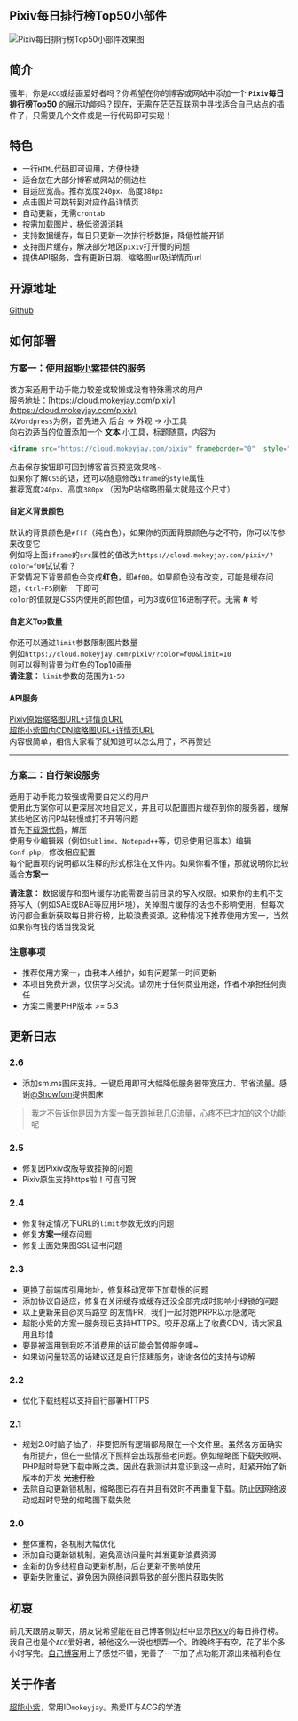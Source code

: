 ## Pixiv每日排行榜Top50小部件
![Pixiv每日排行榜Top50小部件效果图](http://ww1.sinaimg.cn/large/647b8589gy1fd6meqio1vj20720cbdma)
## 简介
骚年，你是`ACG`或绘画爱好者吗？你希望在你的博客或网站中添加一个 **`Pixiv`每日排行榜Top50** 的展示功能吗？现在，无需在茫茫互联网中寻找适合自己站点的插件了，只需要几个文件或是一行代码即可实现！

## 特色
- 一行`HTML`代码即可调用，方便快捷
- 适合放在大部分博客或网站的侧边栏
- 自适应宽高。推荐宽度`240px`、高度`380px`
- 点击图片可跳转到对应作品详情页
- 自动更新，无需`crontab`
- 按需加载图片，极低资源消耗
- 支持数据缓存，每日只更新一次排行榜数据，降低性能开销
- 支持图片缓存，解决部分地区`pixiv`打开慢的问题
- 提供API服务，含有更新日期、缩略图url及详情页url

## 开源地址
[Github](https://github.com/mokeyjay/Pixiv-daily-top50-widget)

## 如何部署
### 方案一：使用[超能小紫](https://www.mokeyjay.com)提供的服务
该方案适用于动手能力较差或较懒或没有特殊需求的用户  
服务地址：[https://cloud.mokeyjay.com/pixiv](https://cloud.mokeyjay.com/pixiv)  
以`Wordpress`为例，首先进入 后台 -> 外观 -> 小工具  
向右边适当的位置添加一个 **文本** 小工具，标题随意，内容为  
```html
<iframe src="https://cloud.mokeyjay.com/pixiv" frameborder="0"  style="width:240px; height:380px;"></iframe>
```
点击保存按钮即可回到博客首页预览效果咯~  
如果你了解`CSS`的话，还可以随意修改`iframe`的`style`属性  
推荐宽度`240px`、高度`380px` （因为P站缩略图最大就是这个尺寸）  

#### 自定义背景颜色
默认的背景颜色是`#fff`（纯白色），如果你的页面背景颜色与之不符，你可以传参来改变它  
例如将上面`iframe`的`src`属性的值改为`https://cloud.mokeyjay.com/pixiv/?color=f00`试试看？  
正常情况下背景颜色会变成**红色**，即`#f00`。如果颜色没有改变，可能是缓存问题，`Ctrl+F5`刷新一下即可  
`color`的值就是CSS内使用的颜色值，可为3或6位16进制字符。无需 **#** 号  
#### 自定义Top数量
你还可以通过`limit`参数限制图片数量  
例如`https://cloud.mokeyjay.com/pixiv/?color=f00&limit=10`  
则可以得到背景为红色的Top10画册  
**请注意：** `limit`参数的范围为`1-50`  
#### API服务
[Pixiv原始缩略图URL+详情页URL](https://cloud.mokeyjay.com/pixiv/source.json)  
[超能小紫国内CDN缩略图URL+详情页URL](https://cloud.mokeyjay.com/pixiv/pixiv.json)  
内容很简单，相信大家看了就知道可以怎么用了，不再赘述  

---
### 方案二：自行架设服务
适用于动手能力较强或需要自定义的用户  
使用此方案你可以更深层次地自定义，并且可以配置图片缓存到你的服务器，缓解某些地区访问P站较慢或打不开等问题  
首先[下载源代码](https://github.com/mokeyjay/Pixiv-daily-top50-widget/archive/master.zip)，解压  
使用专业编辑器（例如`Sublime`、`Notepad++`等，切忌使用记事本）编辑`Conf.php`，修改相应配置  
每个配置项的说明都以注释的形式标注在文件内。如果你看不懂，那就说明你比较适合**方案一**  

**请注意：** 数据缓存和图片缓存功能需要当前目录的写入权限。如果你的主机不支持写入（例如SAE或BAE等应用环境），关掉图片缓存的话也不影响使用，但每次访问都会重新获取每日排行榜，比较浪费资源。这种情况下推荐使用方案一，当然如果你有钱的话当我没说

### 注意事项
- 推荐使用方案一，由我本人维护，如有问题第一时间更新
- 本项目免费开源，仅供学习交流。请勿用于任何商业用途，作者不承担任何责任
- 方案二需要PHP版本 >= 5.3

## 更新日志
### 2.6
- 添加sm.ms图床支持。一键启用即可大幅降低服务器带宽压力、节省流量。感谢[@Showfom](https://www.v2ex.com/member/Showfom)提供图床  
> 我才不告诉你是因为方案一每天跑掉我几G流量，心疼不已才加的这个功能呢

### 2.5
- 修复因Pixiv改版导致挂掉的问题
- Pixiv原生支持https啦！可喜可贺

### 2.4
- 修复特定情况下URL的`limit`参数无效的问题
- 修复**方案一**缓存问题
- 修复上面效果图SSL证书问题

### 2.3
- 更换了前端库引用地址，修复移动宽带下加载慢的问题
- 添加协议自适应，修复在关闭缓存或缓存还没全部完成时影响小绿锁的问题
- 以上更新来自@灵乌路空 的友情PR，我们一起对她PRPR以示感激吧
- 超能小紫的方案一服务现已支持HTTPS。咬牙忍痛上了收费CDN，请大家且用且珍惜
- 要是被滥用到我吃不消费用的话可能会暂停服务噢~
- 如果访问量较高的话建议还是自行搭建服务，谢谢各位的支持与谅解

### 2.2
- 优化下载线程以支持自行部署HTTPS

### 2.1
- 规划2.0时脑子抽了，非要把所有逻辑都局限在一个文件里。虽然各方面确实有所提升，但在一些情况下照样会出现那些老问题。例如缩略图下载失败啊、PHP超时导致下载中断之类。因此在我测试并意识到这一点时，赶紧开始了新版本的开发 <del>光速打脸</de>
- 去除自动更新锁机制，缩略图已存在并且有效时不再重复下载。防止因网络波动或超时导致的缩略图下载失败

### 2.0
- 整体重构，各机制大幅优化
- 添加自动更新锁机制，避免高访问量时并发更新浪费资源
- 全新的伪多线程自动更新机制，后台更新不影响使用
- 更新失败重试，避免因为网络问题导致的部分图片获取失败

## 初衷
前几天跟朋友聊天，朋友说希望能在自己博客侧边栏中显示[Pixiv](http://www.pixiv.net/)的每日排行榜。我自己也是个`ACG`爱好者，被他这么一说也想弄一个。昨晚终于有空，花了半个多小时写完。[自己博客](https://www.mokeyjay.com)用上了感觉不错，完善了一下加了点功能开源出来福利各位

## 关于作者
[超能小紫](https://www.mokeyjay.com)，常用ID`mokeyjay`。热爱IT与ACG的学渣